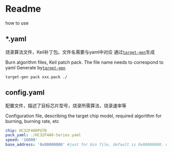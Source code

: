 # Readme

how to use

## *.yaml

烧录算法文件，Keil补丁包。文件名需要与yaml中对应
通过[`target-gen`](https://github.com/probe-rs/probe-rs/tree/master/target-gen#target-gen)生成

Burn algorithm files, Keil patch pack. The file name needs to correspond to yaml
Generate by[`target-gen`](https://github.com/probe-rs/probe-rs/tree/master/target-gen#target-gen)

`target-gen pack xxx.pack ./`

## config.yaml

配置文件，描述了目标芯片型号，烧录所需算法，烧录速率等

Configuration file, describing the target chip model, required algorithm for burning, burning rate, etc

```yaml
chip: HC32F4A0PGTB
pack_yaml: ./HC32F4A0-Series.yaml
speed: '16000'
base_address: '0x00000000' #just for bin file, default is 0x08000000. negligible
```
